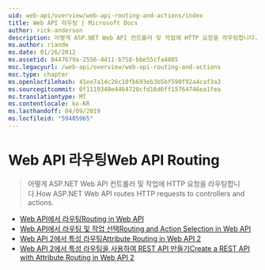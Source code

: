 ```yaml
---
uid: web-api/overview/web-api-routing-and-actions/index
title: Web API 라우팅 | Microsoft Docs
author: rick-anderson
description: 어떻게 ASP.NET Web API 컨트롤러 및 작업에 HTTP 요청을 라우팅합니다.
ms.author: riande
ms.date: 01/26/2012
ms.assetid: 8447679a-2556-4411-b758-bbe55cfa4805
msc.legacyurl: /web-api/overview/web-api-routing-and-actions
msc.type: chapter
ms.openlocfilehash: 41ee7a14c26c10fb693eb3b5bf590f92a4caf3a3
ms.sourcegitcommit: 0f1119340e4464720cfd16d0ff15764746ea1fea
ms.translationtype: MT
ms.contentlocale: ko-KR
ms.lasthandoff: 04/09/2019
ms.locfileid: "59405965"
---
```

# <a name="web-api-routing"></a><span data-ttu-id="12454-103">Web API 라우팅</span><span class="sxs-lookup"><span data-stu-id="12454-103">Web API Routing</span></span>

> <span data-ttu-id="12454-104">어떻게 ASP.NET Web API 컨트롤러 및 작업에 HTTP 요청을 라우팅합니다.</span><span class="sxs-lookup"><span data-stu-id="12454-104">How ASP.NET Web API routes HTTP requests to controllers and actions.</span></span>


- [<span data-ttu-id="12454-105">Web API에서 라우팅</span><span class="sxs-lookup"><span data-stu-id="12454-105">Routing in Web API</span></span>](routing-in-aspnet-web-api.md)
- [<span data-ttu-id="12454-106">Web API에서 라우팅 및 작업 선택</span><span class="sxs-lookup"><span data-stu-id="12454-106">Routing and Action Selection in Web API</span></span>](routing-and-action-selection.md)
- [<span data-ttu-id="12454-107">Web API 2에서 특성 라우팅</span><span class="sxs-lookup"><span data-stu-id="12454-107">Attribute Routing in Web API 2</span></span>](attribute-routing-in-web-api-2.md)
- [<span data-ttu-id="12454-108">Web API 2에서 특성 라우팅을 사용하여 REST API 만들기</span><span class="sxs-lookup"><span data-stu-id="12454-108">Create a REST API with Attribute Routing in Web API 2</span></span>](create-a-rest-api-with-attribute-routing.md)
